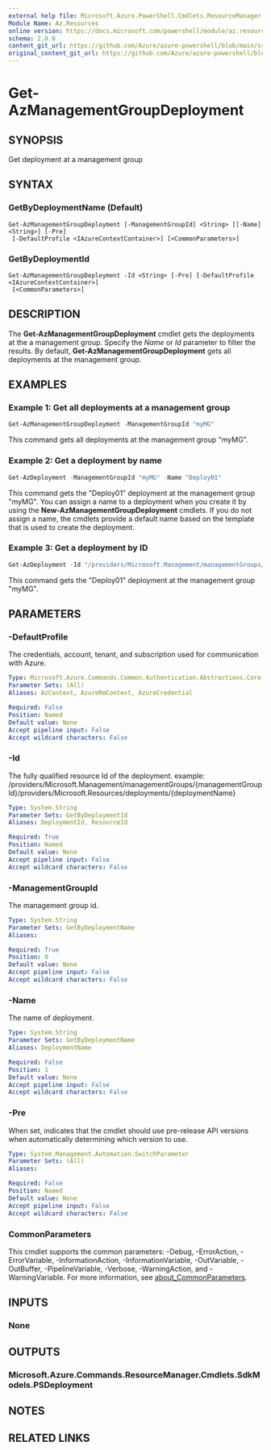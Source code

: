 ```yaml
---
external help file: Microsoft.Azure.PowerShell.Cmdlets.ResourceManager.dll-Help.xml
Module Name: Az.Resources
online version: https://docs.microsoft.com/powershell/module/az.resources/get-azmanagementgroupdeployment
schema: 2.0.0
content_git_url: https://github.com/Azure/azure-powershell/blob/main/src/Resources/Resources/help/Get-AzManagementGroupDeployment.md
original_content_git_url: https://github.com/Azure/azure-powershell/blob/main/src/Resources/Resources/help/Get-AzManagementGroupDeployment.md
---
```


# Get-AzManagementGroupDeployment

## SYNOPSIS
Get deployment at a management group

## SYNTAX

### GetByDeploymentName (Default)
```
Get-AzManagementGroupDeployment [-ManagementGroupId] <String> [[-Name] <String>] [-Pre]
 [-DefaultProfile <IAzureContextContainer>] [<CommonParameters>]
```

### GetByDeploymentId
```
Get-AzManagementGroupDeployment -Id <String> [-Pre] [-DefaultProfile <IAzureContextContainer>]
 [<CommonParameters>]
```

## DESCRIPTION
The **Get-AzManagementGroupDeployment** cmdlet gets the deployments at the a management group.
Specify the *Name* or *Id* parameter to filter the results.
By default, **Get-AzManagementGroupDeployment** gets all deployments at the management group.

## EXAMPLES

### Example 1: Get all deployments at a management group
```powershell
Get-AzManagementGroupDeployment -ManagementGroupId "myMG"
```

This command gets all deployments at the management group "myMG".

### Example 2: Get a deployment by name
```powershell
Get-AzDeployment -ManagementGroupId "myMG" -Name "Deploy01"
```

This command gets the "Deploy01" deployment at the management group "myMG".
You can assign a name to a deployment when you create it by using the **New-AzManagementGroupDeployment** cmdlets.
If you do not assign a name, the cmdlets provide a default name based on the template that is used to create the deployment.

### Example 3: Get a deployment by ID
```powershell
Get-AzDeployment -Id "/providers/Microsoft.Management/managementGroups/myMG/providers/Microsoft.Resources/deployments/Deploy01"
```

This command gets the "Deploy01" deployment at the management group "myMG".

## PARAMETERS

### -DefaultProfile
The credentials, account, tenant, and subscription used for communication with Azure.

```yaml
Type: Microsoft.Azure.Commands.Common.Authentication.Abstractions.Core.IAzureContextContainer
Parameter Sets: (All)
Aliases: AzContext, AzureRmContext, AzureCredential

Required: False
Position: Named
Default value: None
Accept pipeline input: False
Accept wildcard characters: False
```

### -Id
The fully qualified resource Id of the deployment.
example: /providers/Microsoft.Management/managementGroups/{managementGroupId}/providers/Microsoft.Resources/deployments/{deploymentName}

```yaml
Type: System.String
Parameter Sets: GetByDeploymentId
Aliases: DeploymentId, ResourceId

Required: True
Position: Named
Default value: None
Accept pipeline input: False
Accept wildcard characters: False
```

### -ManagementGroupId
The management group id.

```yaml
Type: System.String
Parameter Sets: GetByDeploymentName
Aliases:

Required: True
Position: 0
Default value: None
Accept pipeline input: False
Accept wildcard characters: False
```

### -Name
The name of deployment.

```yaml
Type: System.String
Parameter Sets: GetByDeploymentName
Aliases: DeploymentName

Required: False
Position: 1
Default value: None
Accept pipeline input: False
Accept wildcard characters: False
```

### -Pre
When set, indicates that the cmdlet should use pre-release API versions when automatically determining which version to use.

```yaml
Type: System.Management.Automation.SwitchParameter
Parameter Sets: (All)
Aliases:

Required: False
Position: Named
Default value: None
Accept pipeline input: False
Accept wildcard characters: False
```

### CommonParameters
This cmdlet supports the common parameters: -Debug, -ErrorAction, -ErrorVariable, -InformationAction, -InformationVariable, -OutVariable, -OutBuffer, -PipelineVariable, -Verbose, -WarningAction, and -WarningVariable. For more information, see [about_CommonParameters](http://go.microsoft.com/fwlink/?LinkID=113216).

## INPUTS

### None

## OUTPUTS

### Microsoft.Azure.Commands.ResourceManager.Cmdlets.SdkModels.PSDeployment

## NOTES

## RELATED LINKS
